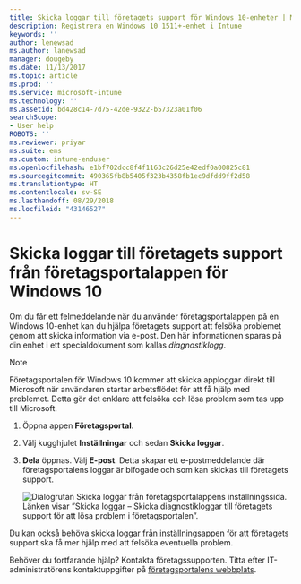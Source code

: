 ```yaml
---
title: Skicka loggar till företagets support för Windows 10-enheter | Microsoft Docs
description: Registrera en Windows 10 1511+-enhet i Intune
keywords: ''
author: lenewsad
ms.author: lanewsad
manager: dougeby
ms.date: 11/13/2017
ms.topic: article
ms.prod: ''
ms.service: microsoft-intune
ms.technology: ''
ms.assetid: bd428c14-7d75-42de-9322-b57323a01f06
searchScope:
- User help
ROBOTS: ''
ms.reviewer: priyar
ms.suite: ems
ms.custom: intune-enduser
ms.openlocfilehash: e1bf702dcc8f4f1163c26d25e42edf0a00825c81
ms.sourcegitcommit: 490365fb8b5405f323b4358fb1ec9dfdd9ff2d58
ms.translationtype: HT
ms.contentlocale: sv-SE
ms.lasthandoff: 08/29/2018
ms.locfileid: "43146527"
---
```

# <a name="send-logs-to-your-company-support-from-the-company-portal-app-for-windows-10"></a>Skicka loggar till företagets support från företagsportalappen för Windows 10

Om du får ett felmeddelande när du använder företagsportalappen på en Windows 10-enhet kan du hjälpa företagets support att felsöka problemet genom att skicka information via e-post. Den här informationen sparas på din enhet i ett specialdokument som kallas _diagnostiklogg_.

> [!Note]       
> Företagsportalen för Windows 10 kommer att skicka apploggar direkt till Microsoft när användaren startar arbetsflödet för att få hjälp med problemet. Detta gör det enklare att felsöka och lösa problem som tas upp till Microsoft.

1. Öppna appen **Företagsportal**.
2. Välj kugghjulet **Inställningar** och sedan **Skicka loggar**.
3. **Dela** öppnas. Välj **E-post**. Detta skapar ett e-postmeddelande där företagsportalens loggar är bifogade och som kan skickas till företagets support.

   ![Dialogrutan Skicka loggar från företagsportalappens inställningssida. Länken visar ”Skicka loggar – Skicka diagnostikloggar till företagets support för att lösa problem i företagsportalen”.](./media/w10-share-logs-after-1711.png)

Du kan också behöva skicka [loggar från inställningsappen](send-logs-to-your-it-admin-settings-windows.md) för att företagets support ska få mer hjälp med att felsöka eventuella problem.

Behöver du fortfarande hjälp? Kontakta företagssupporten. Titta efter IT-administratörens kontaktuppgifter på [företagsportalens webbplats](https://go.microsoft.com/fwlink/?linkid=2010980).
